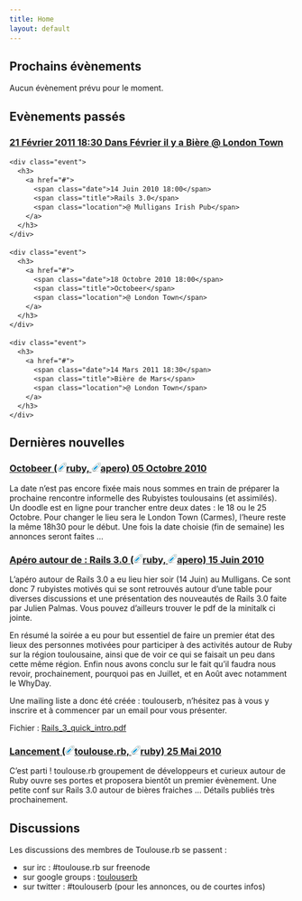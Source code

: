```yaml
---
title: Home
layout: default
---
```


<div id="events">
  <div class="next_events">
    <h2>Prochains évènements</h2>
    <p>Aucun évènement prévu pour le moment.</p>
  </div>

  <div class="past_events">
    <h2>Evènements passés</h2>
    <div class="event">
      <h3>
        <a href="#">
          <span class="date">21 Février 2011 18:30</span>
          <span class="title">Dans Février il y a Bière</span>
          <span class="location">@ London Town</span>
        </a>
      </h3>
    </div>

    <div class="event">
      <h3>
        <a href="#">
          <span class="date">14 Juin 2010 18:00</span>
          <span class="title">Rails 3.0</span>
          <span class="location">@ Mulligans Irish Pub</span>
        </a>
      </h3>
    </div>

    <div class="event">
      <h3>
        <a href="#">
          <span class="date">18 Octobre 2010 18:00</span>
          <span class="title">Octobeer</span>
          <span class="location">@ London Town</span>
        </a>
      </h3>
    </div>

    <div class="event">
      <h3>
        <a href="#">
          <span class="date">14 Mars 2011 18:30</span>
          <span class="title">Bière de Mars</span>
          <span class="location">@ London Town</span>
        </a>
      </h3>
    </div>

  </div>
</div>

<div id="posts">
  <h2>Dernières nouvelles</h2>

  <div class="post">
    <h3>
      <a href="#">
        <span class="title">Octobeer</span>
        <span class="tags">(<img src="/images/icons/tag-label.png" title="tag" border=0 />ruby, <img src="/images/icons/tag-label.png" title="tag" border=0 />apero)</span>
        <span class="date">05 Octobre 2010</span>
      </a>
    </h3>
    <p>La date n’est pas encore fixée mais nous sommes en train de préparer la prochaine rencontre informelle des Rubyistes toulousains (et assimilés).<br>
Un doodle est en ligne pour trancher entre deux dates : le 18 ou le 25 Octobre. Pour changer le lieu sera le London Town (Carmes), l’heure reste la même 18h30 pour le début. Une fois la date choisie (fin de semaine) les annonces seront faites …</p>
  </div>

  <div class="post">
    <h3>
      <a href="#">
        <span class="title">Apéro autour de : Rails 3.0</span>
        <span class="tags">(<img src="/images/icons/tag-label.png" title="tag" border=0 />ruby, <img src="/images/icons/tag-label.png" title="tag" border=0 />apero)</span>
        <span class="date">15 Juin 2010</span>
      </a>
    </h3>
    <p>L’apéro autour de Rails 3.0 a eu lieu hier soir (14 Juin) au Mulligans. Ce sont donc 7 rubyistes motivés qui se sont retrouvés autour d’une table pour diverses discussions et une présentation des nouveautés de Rails 3.0 faite par Julien Palmas. Vous pouvez d’ailleurs trouver le pdf de la minitalk ci jointe.<p>
    <p>En résumé la soirée a eu pour but essentiel de faire un premier état des lieux des personnes motivées pour participer à des activités autour de Ruby sur la région toulousaine, ainsi que de voir ce qui se faisait un peu dans cette même région. Enfin nous avons conclu sur le fait qu’il faudra nous revoir, prochainement, pourquoi pas en Juillet, et en Août avec notamment le WhyDay.</p>
    <p>Une mailing liste a donc été créée : toulouserb, n’hésitez pas à vous y inscrire et à commencer par un email pour vous présenter.</p>
Fichier : <a href="http://s3.amazonaws.com/toulouserb/doc/Rails_3_quick_intro.pdf">Rails_3_quick_intro.pdf</a>
  </div>

  <div class="post"> 
    <h3>
      <a href="#">
        <span class="title">Lancement</span>
        <span class="tags">(<img src="/images/icons/tag-label.png" title="tag" border=0 />toulouse.rb, <img src="/images/icons/tag-label.png" title="tag" border=0 />ruby)</span>
        <span class="date">25 Mai 2010</span>
      </a>
    </h3>
    <p>C’est parti ! toulouse.rb groupement de développeurs et curieux autour de Ruby ouvre ses portes et proposera bientôt un premier évènement. Une petite conf sur Rails 3.0 autour de bières fraiches … Détails publiés très prochainement.</p>
  </div>

</div>

<div class="clear"></div>

<div id="more">
  <h2>Discussions</h2>
  <p>Les discussions des membres de Toulouse.rb se passent :
    <ul>
      <li>sur irc : #toulouse.rb sur freenode</li>
      <li>sur google groups : <a href="http://groups.google.com/group/toulouserb">toulouserb</a></li>
      <li>sur twitter : #toulouserb (pour les annonces, ou de courtes infos)</li>
    </ul>
  </p>
</div>

